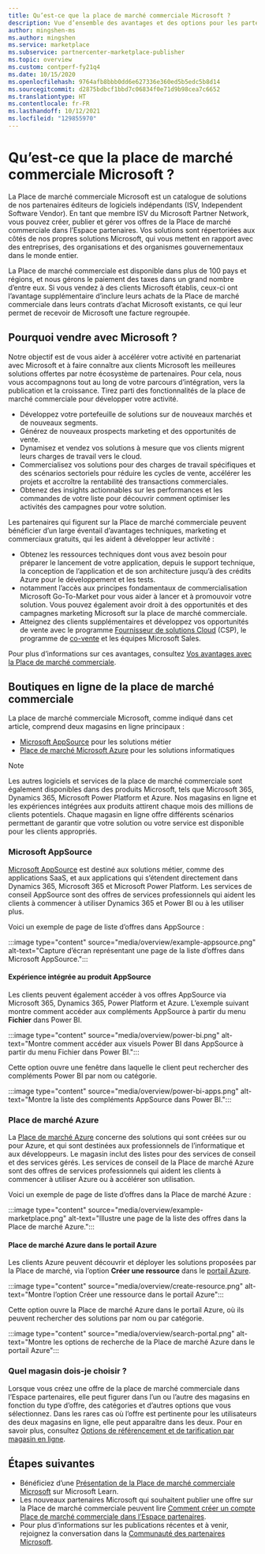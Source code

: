 ```yaml
---
title: Qu’est-ce que la place de marché commerciale Microsoft ?
description: Vue d’ensemble des avantages et des options pour les partenaires Microsoft qui listent des solutions sur la Place de marché commerciale Microsoft.
author: mingshen-ms
ms.author: mingshen
ms.service: marketplace
ms.subservice: partnercenter-marketplace-publisher
ms.topic: overview
ms.custom: contperf-fy21q4
ms.date: 10/15/2020
ms.openlocfilehash: 9764afb8bbb0dd6e627336e360ed5b5edc5b8d14
ms.sourcegitcommit: d2875bdbcf1bbd7c06834f0e71d9b98cea7c6652
ms.translationtype: HT
ms.contentlocale: fr-FR
ms.lasthandoff: 10/12/2021
ms.locfileid: "129855970"
---
```

# <a name="what-is-the-microsoft-commercial-marketplace"></a>Qu’est-ce que la place de marché commerciale Microsoft ?

La Place de marché commerciale Microsoft est un catalogue de solutions de nos partenaires éditeurs de logiciels indépendants (ISV, Independent Software Vendor). En tant que membre ISV du Microsoft Partner Network, vous pouvez créer, publier et gérer vos offres de la Place de marché commerciale dans l’Espace partenaires. Vos solutions sont répertoriées aux côtés de nos propres solutions Microsoft, qui vous mettent en rapport avec des entreprises, des organisations et des organismes gouvernementaux dans le monde entier.

La Place de marché commerciale est disponible dans plus de 100 pays et régions, et nous gérons le paiement des taxes dans un grand nombre d’entre eux. Si vous vendez à des clients Microsoft établis, ceux-ci ont l’avantage supplémentaire d’inclure leurs achats de la Place de marché commerciale dans leurs contrats d’achat Microsoft existants, ce qui leur permet de recevoir de Microsoft une facture regroupée.

## <a name="why-sell-with-microsoft"></a>Pourquoi vendre avec Microsoft ?

Notre objectif est de vous aider à accélérer votre activité en partenariat avec Microsoft et à faire connaître aux clients Microsoft les meilleures solutions offertes par notre écosystème de partenaires. Pour cela, nous vous accompagnons tout au long de votre parcours d’intégration, vers la publication et la croissance. Tirez parti des fonctionnalités de la place de marché commerciale pour développer votre activité.

- Développez votre portefeuille de solutions sur de nouveaux marchés et de nouveaux segments.
- Générez de nouveaux prospects marketing et des opportunités de vente.
- Dynamisez et vendez vos solutions à mesure que vos clients migrent leurs charges de travail vers le cloud. 
- Commercialisez vos solutions pour des charges de travail spécifiques et des scénarios sectoriels pour réduire les cycles de vente, accélérer les projets et accroître la rentabilité des transactions commerciales.
- Obtenez des insights actionnables sur les performances et les commandes de votre liste pour découvrir comment optimiser les activités des campagnes pour votre solution.

Les partenaires qui figurent sur la Place de marché commerciale peuvent bénéficier d’un large éventail d’avantages techniques, marketing et commerciaux gratuits, qui les aident à développer leur activité :

- Obtenez les ressources techniques dont vous avez besoin pour préparer le lancement de votre application, depuis le support technique, la conception de l’application et de son architecture jusqu’à des crédits Azure pour le développement et les tests.
- notamment l’accès aux principes fondamentaux de commercialisation Microsoft Go-To-Market pour vous aider à lancer et à promouvoir votre solution. Vous pouvez également avoir droit à des opportunités et des campagnes marketing Microsoft sur la place de marché commerciale.
- Atteignez des clients supplémentaires et développez vos opportunités de vente avec le programme [Fournisseur de solutions Cloud](https://partner.microsoft.com/cloud-solution-provider) (CSP), le programme de [co-vente](./co-sell-overview.md) et les équipes Microsoft Sales.

Pour plus d’informations sur ces avantages, consultez [Vos avantages avec la Place de marché commerciale](gtm-your-marketplace-benefits.md).

## <a name="commercial-marketplace-online-stores"></a>Boutiques en ligne de la place de marché commerciale

La place de marché commerciale Microsoft, comme indiqué dans cet article, comprend deux magasins en ligne principaux : 

- [Microsoft AppSource](https://appsource.microsoft.com/) pour les solutions métier
- [Place de marché Microsoft Azure](https://azuremarketplace.microsoft.com/) pour les solutions informatiques

> [!NOTE]
> Les autres logiciels et services de la place de marché commerciale sont également disponibles dans des produits Microsoft, tels que Microsoft 365, Dynamics 365, Microsoft Power Platform et Azure. Nos magasins en ligne et les expériences intégrées aux produits attirent chaque mois des millions de clients potentiels. Chaque magasin en ligne offre différents scénarios permettant de garantir que votre solution ou votre service est disponible pour les clients appropriés.

### <a name="microsoft-appsource"></a>Microsoft AppSource

[Microsoft AppSource](https://appsource.microsoft.com/) est destiné aux solutions métier, comme des applications SaaS, et aux applications qui s’étendent directement dans Dynamics 365, Microsoft 365 et Microsoft Power Platform. Les services de conseil AppSource sont des offres de services professionnels qui aident les clients à commencer à utiliser Dynamics 365 et Power BI ou à les utiliser plus.

Voici un exemple de page de liste d’offres dans AppSource :

:::image type="content" source="media/overview/example-appsource.png" alt-text="Capture d’écran représentant une page de la liste d’offres dans Microsoft AppSource.":::

####  <a name="appsource-in-product-experience"></a>Expérience intégrée au produit AppSource

Les clients peuvent également accéder à vos offres AppSource via Microsoft 365, Dynamics 365, Power Platform et Azure. L’exemple suivant montre comment accéder aux compléments AppSource à partir du menu **Fichier** dans Power BI.

:::image type="content" source="media/overview/power-bi.png" alt-text="Montre comment accéder aux visuels Power BI dans AppSource à partir du menu Fichier dans Power BI."::: 

Cette option ouvre une fenêtre dans laquelle le client peut rechercher des compléments Power BI par nom ou catégorie. 

:::image type="content" source="media/overview/power-bi-apps.png" alt-text="Montre la liste des compléments AppSource dans Power BI."::: 

### <a name="azure-marketplace"></a>Place de marché Azure

La [Place de marché Azure](https://azuremarketplace.microsoft.com/) concerne des solutions qui sont créées sur ou pour Azure, et qui sont destinées aux professionnels de l’informatique et aux développeurs. Le magasin inclut des listes pour des services de conseil et des services gérés. Les services de conseil de la Place de marché Azure sont des offres de services professionnels qui aident les clients à commencer à utiliser Azure ou à accélérer son utilisation.

Voici un exemple de page de liste d’offres dans la Place de marché Azure :

:::image type="content" source="media/overview/example-marketplace.png" alt-text="Illustre une page de la liste des offres dans la Place de marché Azure."::: 

#### <a name="azure-marketplace-in-the-azure-portal"></a>Place de marché Azure dans le portail Azure

Les clients Azure peuvent découvrir et déployer les solutions proposées par la Place de marché, via l’option **Créer une ressource** dans le [portail Azure](https://portal.azure.com/).

:::image type="content" source="media/overview/create-resource.png" alt-text="Montre l’option Créer une ressource dans le portail Azure"::: 

Cette option ouvre la Place de marché Azure dans le portail Azure, où ils peuvent rechercher des solutions par nom ou par catégorie.

:::image type="content" source="media/overview/search-portal.png" alt-text="Montre les options de recherche de la Place de marché Azure dans le portail Azure"::: 

### <a name="which-store-should-i-choose"></a>Quel magasin dois-je choisir ?
Lorsque vous créez une offre de la place de marché commerciale dans l’Espace partenaires, elle peut figurer dans l’un ou l’autre des magasins en fonction du type d’offre, des catégories et d’autres options que vous sélectionnez. Dans les rares cas où l’offre est pertinente pour les utilisateurs des deux magasins en ligne, elle peut apparaître dans les deux. Pour en savoir plus, consultez [Options de référencement et de tarification par magasin en ligne](determine-your-listing-type.md#listing-and-pricing-options-by-online-store).

## <a name="next-steps"></a>Étapes suivantes

- Bénéficiez d’une [Présentation de la Place de marché commerciale Microsoft](/learn/modules/intro-commercial-marketplace/) sur Microsoft Learn.
- Les nouveaux partenaires Microsoft qui souhaitent publier une offre sur la Place de marché commerciale peuvent lire [Comment créer un compte Place de marché commerciale dans l’Espace partenaires](create-account.md).
- Pour plus d’informations sur les publications récentes et à venir, rejoignez la conversation dans la [Communauté des partenaires Microsoft](https://www.microsoftpartnercommunity.com/).
